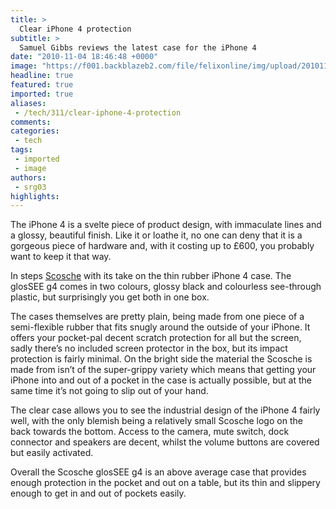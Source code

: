 ```yaml
---
title: >
  Clear iPhone 4 protection
subtitle: >
  Samuel Gibbs reviews the latest case for the iPhone 4
date: "2010-11-04 18:46:48 +0000"
image: "https://f001.backblazeb2.com/file/felixonline/img/upload/201011041830-ba108-TECHNOLO.jpg"
headline: true
featured: true
imported: true
aliases:
 - /tech/311/clear-iphone-4-protection
comments:
categories:
 - tech
tags:
 - imported
 - image
authors:
 - srg03
highlights:
---
```


The iPhone 4 is a svelte piece of product design, with immaculate lines and a glossy, beautiful finish. Like it or loathe it, no one can deny that it is a gorgeous piece of hardware and, with it costing up to £600, you probably want to keep it that way.

In steps [Scosche](http://www.scosche.com/) with its take on the thin rubber iPhone 4 case. The glosSEE g4 comes in two colours, glossy black and colourless see-through plastic, but surprisingly you get both in one box.

The cases themselves are pretty plain, being made from one piece of a semi-flexible rubber that fits snugly around the outside of your iPhone. It offers your pocket-pal decent scratch protection for all but the screen, sadly there’s no included screen protector in the box, but its impact protection is fairly minimal. On the bright side the material the Scosche is made from isn’t of the super-grippy variety which means that getting your iPhone into and out of a pocket in the case is actually possible, but at the same time it’s not going to slip out of your hand.

The clear case allows you to see the industrial design of the iPhone 4 fairly well, with the only blemish being a relatively small Scosche logo on the back towards the bottom. Access to the camera, mute switch, dock connector and speakers are decent, whilst the volume buttons are covered but easily activated.

Overall the Scosche glosSEE g4 is an above average case that provides enough protection in the pocket and out on a table, but its thin and slippery enough to get in and out of pockets easily.
